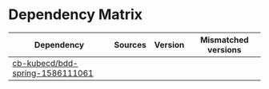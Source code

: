 # Dependency Matrix

Dependency | Sources | Version | Mismatched versions
---------- | ------- | ------- | -------------------
[cb-kubecd/bdd-spring-1586111061](https://github.com/cb-kubecd/bdd-spring-1586111061.git) |  | []() | 
